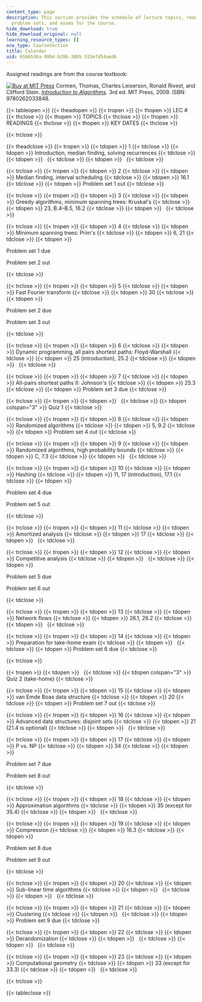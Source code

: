 ```yaml
---
content_type: page
description: This section provides the schedule of lecture topics, reading assignments,
  problem sets, and exams for the course.
hide_download: true
hide_download_original: null
learning_resource_types: []
ocw_type: CourseSection
title: Calendar
uid: 65b6536a-9894-b29b-38b5-533efd54aed6
---
```


Assigned readings are from the course textbook:

[![Buy at MIT Press](/images/mp_logo.gif)](https://mitpress.mit.edu/9780262033848) Cormen, Thomas, Charles Leiserson, Ronald Rivest, and Clifford Stein. [_Introduction to Algorithms_](https://mitpress.mit.edu/9780262033848). 3rd ed. MIT Press, 2009. ISBN: 9780262033848.

{{< tableopen >}}
{{< theadopen >}}
{{< tropen >}}
{{< thopen >}}
LEC #
{{< thclose >}}
{{< thopen >}}
TOPICS
{{< thclose >}}
{{< thopen >}}
READINGS
{{< thclose >}}
{{< thopen >}}
KEY DATES
{{< thclose >}}

{{< trclose >}}

{{< theadclose >}}
{{< tropen >}}
{{< tdopen >}}
1
{{< tdclose >}}
{{< tdopen >}}
Introduction, median finding, solving recurrences
{{< tdclose >}}
{{< tdopen >}}
 
{{< tdclose >}}
{{< tdopen >}}
 
{{< tdclose >}}

{{< trclose >}}
{{< tropen >}}
{{< tdopen >}}
2
{{< tdclose >}}
{{< tdopen >}}
Median finding, interval scheduling
{{< tdclose >}}
{{< tdopen >}}
16.1
{{< tdclose >}}
{{< tdopen >}}
Problem set 1 out
{{< tdclose >}}

{{< trclose >}}
{{< tropen >}}
{{< tdopen >}}
3
{{< tdclose >}}
{{< tdopen >}}
Greedy algorithms, minimum spanning trees: Kruskal's
{{< tdclose >}}
{{< tdopen >}}
23, B.4–B.5, 16.2
{{< tdclose >}}
{{< tdopen >}}
 
{{< tdclose >}}

{{< trclose >}}
{{< tropen >}}
{{< tdopen >}}
4
{{< tdclose >}}
{{< tdopen >}}
Minimum spanning trees: Prim's
{{< tdclose >}}
{{< tdopen >}}
6, 21
{{< tdclose >}}
{{< tdopen >}}


Problem set 1 due

Problem set 2 out


{{< tdclose >}}

{{< trclose >}}
{{< tropen >}}
{{< tdopen >}}
5
{{< tdclose >}}
{{< tdopen >}}
Fast Fourier transform
{{< tdclose >}}
{{< tdopen >}}
30
{{< tdclose >}}
{{< tdopen >}}


Problem set 2 due

Problem set 3 out


{{< tdclose >}}

{{< trclose >}}
{{< tropen >}}
{{< tdopen >}}
6
{{< tdclose >}}
{{< tdopen >}}
Dynamic programming, all pairs shortest paths: Floyd-Warshall
{{< tdclose >}}
{{< tdopen >}}
25 (introduction), 25.2
{{< tdclose >}}
{{< tdopen >}}
 
{{< tdclose >}}

{{< trclose >}}
{{< tropen >}}
{{< tdopen >}}
7
{{< tdclose >}}
{{< tdopen >}}
All-pairs shortest paths II: Johnson's
{{< tdclose >}}
{{< tdopen >}}
25.3
{{< tdclose >}}
{{< tdopen >}}
Problem set 3 due
{{< tdclose >}}

{{< trclose >}}
{{< tropen >}}
{{< tdopen >}}
 
{{< tdclose >}}
{{< tdopen colspan="3" >}}
Quiz 1
{{< tdclose >}}

{{< trclose >}}
{{< tropen >}}
{{< tdopen >}}
8
{{< tdclose >}}
{{< tdopen >}}
Randomized algorithms
{{< tdclose >}}
{{< tdopen >}}
5, 9.2
{{< tdclose >}}
{{< tdopen >}}
Problem set 4 out
{{< tdclose >}}

{{< trclose >}}
{{< tropen >}}
{{< tdopen >}}
9
{{< tdclose >}}
{{< tdopen >}}
Randomized algorithms, high probability bounds
{{< tdclose >}}
{{< tdopen >}}
C, 7.3
{{< tdclose >}}
{{< tdopen >}}
 
{{< tdclose >}}

{{< trclose >}}
{{< tropen >}}
{{< tdopen >}}
10
{{< tdclose >}}
{{< tdopen >}}
Hashing
{{< tdclose >}}
{{< tdopen >}}
11, 17 (introduction), 17.1
{{< tdclose >}}
{{< tdopen >}}


Problem set 4 due

Problem set 5 out


{{< tdclose >}}

{{< trclose >}}
{{< tropen >}}
{{< tdopen >}}
11
{{< tdclose >}}
{{< tdopen >}}
Amortized analysis
{{< tdclose >}}
{{< tdopen >}}
17
{{< tdclose >}}
{{< tdopen >}}
 
{{< tdclose >}}

{{< trclose >}}
{{< tropen >}}
{{< tdopen >}}
12
{{< tdclose >}}
{{< tdopen >}}
Competitive analysis
{{< tdclose >}}
{{< tdopen >}}
 
{{< tdclose >}}
{{< tdopen >}}


Problem set 5 due

Problem set 6 out


{{< tdclose >}}

{{< trclose >}}
{{< tropen >}}
{{< tdopen >}}
13
{{< tdclose >}}
{{< tdopen >}}
Network flows
{{< tdclose >}}
{{< tdopen >}}
26.1, 26.2
{{< tdclose >}}
{{< tdopen >}}
 
{{< tdclose >}}

{{< trclose >}}
{{< tropen >}}
{{< tdopen >}}
14
{{< tdclose >}}
{{< tdopen >}}
Preparation for take-home exam
{{< tdclose >}}
{{< tdopen >}}
 
{{< tdclose >}}
{{< tdopen >}}
Problem set 6 due
{{< tdclose >}}

{{< trclose >}}

{{< tropen >}}
{{< tdopen >}}
 
{{< tdclose >}}
{{< tdopen colspan="3" >}}
Quiz 2 (take-home)
{{< tdclose >}}

{{< trclose >}}
{{< tropen >}}
{{< tdopen >}}
15
{{< tdclose >}}
{{< tdopen >}}
van Emde Boas data structure
{{< tdclose >}}
{{< tdopen >}}
20
{{< tdclose >}}
{{< tdopen >}}
Problem set 7 out
{{< tdclose >}}

{{< trclose >}}
{{< tropen >}}
{{< tdopen >}}
16
{{< tdclose >}}
{{< tdopen >}}
Advanced data structures: disjoint sets
{{< tdclose >}}
{{< tdopen >}}
21 (21.4 is optional)
{{< tdclose >}}
{{< tdopen >}}
 
{{< tdclose >}}

{{< trclose >}}
{{< tropen >}}
{{< tdopen >}}
17
{{< tdclose >}}
{{< tdopen >}}
P vs. NP
{{< tdclose >}}
{{< tdopen >}}
34
{{< tdclose >}}
{{< tdopen >}}


Problem set 7 due

Problem set 8 out


{{< tdclose >}}

{{< trclose >}}
{{< tropen >}}
{{< tdopen >}}
18
{{< tdclose >}}
{{< tdopen >}}
Approximation algorithms
{{< tdclose >}}
{{< tdopen >}}
35 (except for 35.4)
{{< tdclose >}}
{{< tdopen >}}
 
{{< tdclose >}}

{{< trclose >}}
{{< tropen >}}
{{< tdopen >}}
19
{{< tdclose >}}
{{< tdopen >}}
Compression
{{< tdclose >}}
{{< tdopen >}}
16.3
{{< tdclose >}}
{{< tdopen >}}


Problem set 8 due

Problem set 9 out


{{< tdclose >}}

{{< trclose >}}
{{< tropen >}}
{{< tdopen >}}
20
{{< tdclose >}}
{{< tdopen >}}
Sub-linear time algorithms
{{< tdclose >}}
{{< tdopen >}}
 
{{< tdclose >}}
{{< tdopen >}}
 
{{< tdclose >}}

{{< trclose >}}
{{< tropen >}}
{{< tdopen >}}
21
{{< tdclose >}}
{{< tdopen >}}
Clustering
{{< tdclose >}}
{{< tdopen >}}
 
{{< tdclose >}}
{{< tdopen >}}
Problem set 9 due
{{< tdclose >}}

{{< trclose >}}
{{< tropen >}}
{{< tdopen >}}
22
{{< tdclose >}}
{{< tdopen >}}
Derandomization
{{< tdclose >}}
{{< tdopen >}}
 
{{< tdclose >}}
{{< tdopen >}}
 
{{< tdclose >}}

{{< trclose >}}
{{< tropen >}}
{{< tdopen >}}
23
{{< tdclose >}}
{{< tdopen >}}
Computational geometry
{{< tdclose >}}
{{< tdopen >}}
33 (except for 33.3)
{{< tdclose >}}
{{< tdopen >}}
 
{{< tdclose >}}

{{< trclose >}}

{{< tableclose >}}